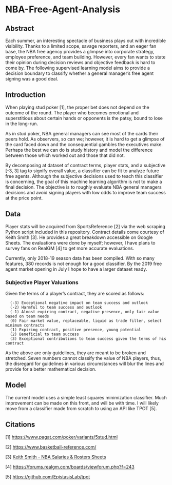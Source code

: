 # NBA-Free-Agent-Analysis

## Abstract
Each summer, an interesting spectacle of business plays out with incredible visibility. Thanks to a limited scope, savage reporters, and an eager fan base, the NBA free agency provides a glimpse into corporate strategy, employee preference, and team building. However, every fan wants to state their opinion during decision reviews and objective feedback is hard to come by.
The following supervised learning model aims to provide a decision boundary to classify whether a general manager’s free agent signing was a good deal.

## Introduction
When playing stud poker [1], the proper bet does not depend on the outcome of the round. The player who becomes emotional and superstitious about certain hands or opponents is the patsy, bound to lose in the long-run.

As in stud poker, NBA general managers can see most of the cards their peers hold. As observers, so can we; however, it is hard to get a glimpse of the card faced down and the consequential gambles the executives make. Perhaps the best we can do is study history and model the difference between those which worked out and those that did not.

By decomposing at dataset of contract terms, player stats, and a subjective [-3, 3] tag to signify overall value, a classifier can be fit to analyze future free agents. Although the subjective decisions used to teach this classifier is concerning, the goal of this machine learning algorithm is not to make a final decision. The objective is to roughly evaluate NBA general managers decisions and avoid signing players with low odds to improve team success at the price point.

## Data
Player stats will be acquired from SportsReference [2] via the web scraping Python script included in this repository. Contract details come courtesy of Keith Smith [3]. He provides a great breakdown accessible on Google Sheets. The evaluations were done by myself; however, I have plans to survey fans on RealGM [4] to get more accurate evaluations.

Currently, only 2018-19 season data has been compiled. With so many features, 380 records is not enough for a good classifier. By the 2019 free agent market opening in July I hope to have a larger dataset ready.

### Subjective Player Valuations
Given the terms of a player’s contract, they are scored as follows:
```
  (-3) Exceptional negative impact on team success and outlook
  (-2) Harmful to team success and outlook
  (-1) Almost expiring contract, negative presence, only fair value based on team needs
  (0) Fair market value, replaceable, liquid as trade filler, select minimum contracts
  (1) Expiring contract, positive presence, young potential
  (2) Beneficial to team success
  (3) Exceptional contributions to team success given the terms of his contract
```
As the above are only guidelines, they are meant to be broken and stretched. Seven numbers cannot classify the value of NBA players, thus, the disregard for guidelines in various circumstances will blur the lines and provide for a better mathematical decision.

## Model
The current model uses a simple least squares minimization classifier. Much improvement can be made on this front, and will be with time. I will likely move from a classifier made from scratch to using an API like TPOT [5].

## Citations
[1] https://www.pagat.com/poker/variants/5stud.html

[2] https://www.basketball-reference.com/

[3] [Keith Smith - NBA Salaries & Rosters Sheets](https://docs.google.com/spreadsheets/d/1T2Eg_zvqNqQD_5TpE4Ns6xhElatXdLpYG1roZtRLyvE/edit?usp=sharing)

[4] https://forums.realgm.com/boards/viewforum.php?f=243

[5] https://github.com/EpistasisLab/tpot
